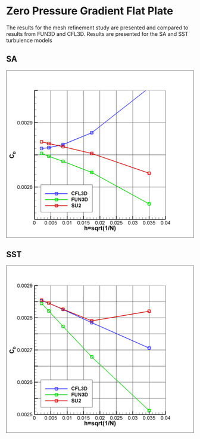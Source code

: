 # Zero Pressure Gradient Flat Plate

The results for the mesh refinement study are presented and compared to results from FUN3D and CFL3D. Results are presented for the SA and SST turbulence models 

## SA

![SA_results](cd_convergence_flatplate_SA.png)

## SST
![SA_results](cd_convergence_flatplate_SST.png)
